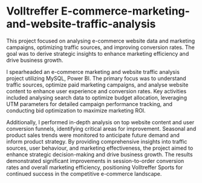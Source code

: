 # Volltreffer E-commerce-marketing-and-website-traffic-analysis

This project focused on analysing e-commerce website data and marketing campaigns, optimizing traffic sources, and improving conversion rates. The goal was to derive strategic insights to enhance marketing efficiency and drive business growth.

I spearheaded an e-commerce marketing and website traffic analysis project utilizing MySQL, Power BI. The primary focus was to understand traffic sources, optimize paid marketing campaigns, and analyse website content to enhance user experience and conversion rates. Key activities included analysing search data to optimize budget allocation, leveraging UTM parameters for detailed campaign performance tracking, and conducting bid optimization to maximize marketing ROI. 

Additionally, I performed in-depth analysis on top website content and user conversion funnels, identifying critical areas for improvement. Seasonal and product sales trends were monitored to anticipate future demand and inform product strategy. By providing comprehensive insights into traffic sources, user behaviour, and marketing effectiveness, the project aimed to enhance strategic decision-making and drive business growth. The results demonstrated significant improvements in session-to-order conversion rates and overall marketing efficiency, positioning Volltreffer Sports for continued success in the competitive e-commerce landscape.
